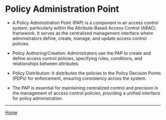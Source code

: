 # Policy Administration Point


- A Policy Administration Point (PAP) is a component in an access control system, particularly within the Attribute-Based Access Control (ABAC) framework. It serves as the centralized management interface where administrators define, create, manage, and update access control policies.

- Policy Authoring/Creation: Administrators use the PAP to create and define access control policies, specifying rules, conditions, and relationships between attributes.

- Policy Distribution: It distributes the policies to the Policy Decision Points (PDPs) for enforcement, ensuring consistency across the system.

- The PAP is essential for maintaining centralized control and precision in the management of access control policies, providing a unified interface for policy administration.

----
[Home](../../README.md)